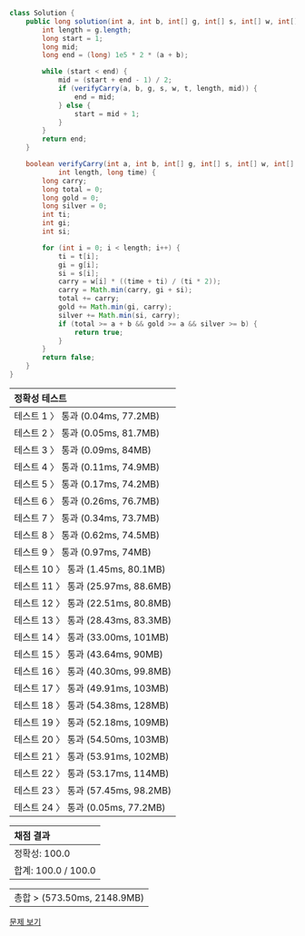 ```java
class Solution {
    public long solution(int a, int b, int[] g, int[] s, int[] w, int[] t) {
        int length = g.length;
        long start = 1;
        long mid;
        long end = (long) 1e5 * 2 * (a + b);

        while (start < end) {
            mid = (start + end - 1) / 2;
            if (verifyCarry(a, b, g, s, w, t, length, mid)) {
                end = mid;
            } else {
                start = mid + 1;
            }
        }
        return end;
    }

    boolean verifyCarry(int a, int b, int[] g, int[] s, int[] w, int[] t,
            int length, long time) {
        long carry;
        long total = 0;
        long gold = 0;
        long silver = 0;
        int ti;
        int gi;
        int si;

        for (int i = 0; i < length; i++) {
            ti = t[i];
            gi = g[i];
            si = s[i];
            carry = w[i] * ((time + ti) / (ti * 2));
            carry = Math.min(carry, gi + si);
            total += carry;
            gold += Math.min(gi, carry);
            silver += Math.min(si, carry);
            if (total >= a + b && gold >= a && silver >= b) {
                return true;
            }
        }
        return false;
    }
}
```
 | 정확성 테스트 |
 |  :-  |
 | 테스트 1 〉 통과 (0.04ms, 77.2MB) |
 | 테스트 2 〉 통과 (0.05ms, 81.7MB) |
 | 테스트 3 〉 통과 (0.09ms, 84MB) |
 | 테스트 4 〉 통과 (0.11ms, 74.9MB) |
 | 테스트 5 〉 통과 (0.17ms, 74.2MB) |
 | 테스트 6 〉 통과 (0.26ms, 76.7MB) |
 | 테스트 7 〉 통과 (0.34ms, 73.7MB) |
 | 테스트 8 〉 통과 (0.62ms, 74.5MB) |
 | 테스트 9 〉 통과 (0.97ms, 74MB) |
 | 테스트 10 〉 통과 (1.45ms, 80.1MB) |
 | 테스트 11 〉 통과 (25.97ms, 88.6MB) |
 | 테스트 12 〉 통과 (22.51ms, 80.8MB) |
 | 테스트 13 〉 통과 (28.43ms, 83.3MB) |
 | 테스트 14 〉 통과 (33.00ms, 101MB) |
 | 테스트 15 〉 통과 (43.64ms, 90MB) |
 | 테스트 16 〉 통과 (40.30ms, 99.8MB) |
 | 테스트 17 〉 통과 (49.91ms, 103MB) |
 | 테스트 18 〉 통과 (54.38ms, 128MB) |
 | 테스트 19 〉 통과 (52.18ms, 109MB) |
 | 테스트 20 〉 통과 (54.50ms, 103MB) |
 | 테스트 21 〉 통과 (53.91ms, 102MB) |
 | 테스트 22 〉 통과 (53.17ms, 114MB) |
 | 테스트 23 〉 통과 (57.45ms, 98.2MB) |
 | 테스트 24 〉 통과 (0.05ms, 77.2MB) |

 | 채점 결과 |
 | :- |
 | 정확성: 100.0 |
 | 합계: 100.0 / 100.0 |

 ||
 | :- |
 | 총합 > (573.50ms, 2148.9MB) |

[문제 보기](https://programmers.co.kr/learn/courses/30/lessons/86053?language=java)